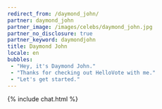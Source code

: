 ```yaml
---
redirect_from: /daymond_john/
partner: daymond_john
partner_image: /images/celebs/daymond_john.jpg
partner_no_disclosure: true
partner_keyword: daymondjohn
title: Daymond John
locale: en
bubbles:
 - "Hey, it's Daymond John."
 - "Thanks for checking out HelloVote with me."
 - "Let's get started."
---
```

{% include chat.html %}
